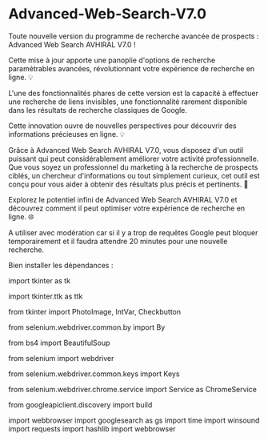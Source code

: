 # Advanced-Web-Search-V7.0

Toute nouvelle version du programme de recherche avancée de prospects : Advanced Web Search AVHIRAL V7.0 ! 

Cette mise à jour apporte une panoplie d'options de recherche paramétrables avancées, révolutionnant votre expérience de recherche en ligne. 💡

L'une des fonctionnalités phares de cette version est la capacité à effectuer une recherche de liens invisibles, une fonctionnalité rarement disponible dans les résultats de recherche classiques de Google. 

Cette innovation ouvre de nouvelles perspectives pour découvrir des informations précieuses en ligne. 💡

Grâce à Advanced Web Search AVHIRAL V7.0, vous disposez d'un outil puissant qui peut considérablement améliorer votre activité professionnelle. Que vous soyez un professionnel du marketing à la recherche de prospects 
ciblés, un chercheur d'informations ou tout simplement curieux, cet outil est conçu pour vous aider à obtenir des résultats plus précis et pertinents. 🚀

Explorez le potentiel infini de Advanced Web Search AVHIRAL V7.0 et découvrez comment il peut optimiser votre expérience de recherche en ligne. 🌐

A utiliser avec modération car si il y a trop de requêtes Google peut bloquer temporairement et il faudra attendre 20 minutes pour une nouvelle recherche.

Bien installer les dépendances :

import tkinter as tk

import tkinter.ttk as ttk

from tkinter import PhotoImage, IntVar, Checkbutton

from selenium.webdriver.common.by import By

from bs4 import BeautifulSoup

from selenium import webdriver

from selenium.webdriver.common.keys import Keys

from selenium.webdriver.chrome.service import Service as ChromeService

from googleapiclient.discovery import build

import webbrowser
import googlesearch as gs
import time
import winsound
import requests
import hashlib
import webbrowser
